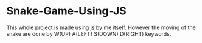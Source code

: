 # Snake-Game-Using-JS
This whole project is made using js by me itself. However the moving of the snake are done by W(UP) A(LEFT) S(DOWN) D(RIGHT) keywords.
